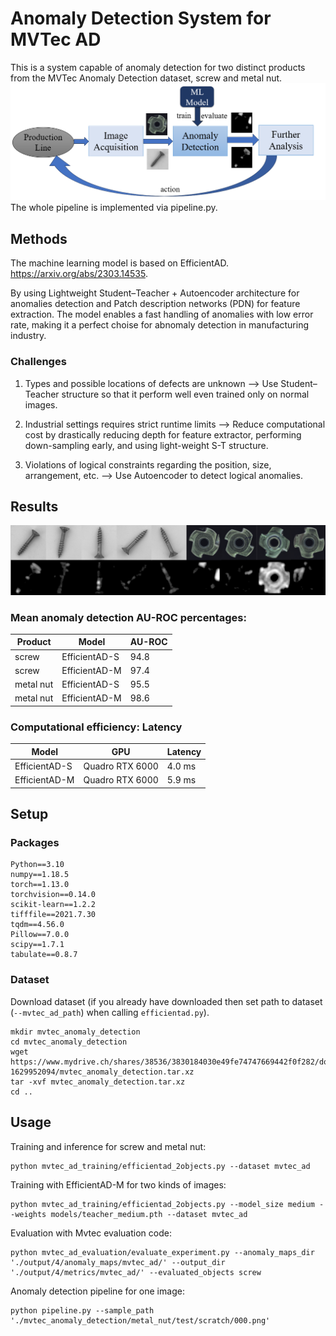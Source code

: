 # Anomaly Detection System for MVTec AD
This is a system capable of anomaly detection for two distinct products from the MVTec Anomaly Detection dataset, screw and metal nut.
![alt text](https://github.com/Takigawashuangshui/AnomalyDetection/blob/main/pipeline_chart.png?raw=true)
The whole pipeline is implemented via pipeline.py.


## Methods 
The machine learning model is based on EfficientAD. https://arxiv.org/abs/2303.14535.

By using Lightweight Student–Teacher + Autoencoder architecture for anomalies detection and Patch description networks (PDN) for feature extraction. The model enables a fast handling of anomalies with low error rate, making it a perfect choise for abnomaly detection in manufacturing industry.

### Challenges
1. Types and possible locations of defects are unknown --> Use Student–Teacher structure so that it perform well even trained only on normal images.

2. Industrial settings requires strict runtime limits --> Reduce computational cost by drastically reducing depth for feature extractor, performing down-sampling early, and using light-weight S-T structure.

3. Violations of logical constraints regarding the position, size, arrangement, etc. --> Use Autoencoder to detect logical anomalies.



## Results

![alt text](https://github.com/Takigawashuangshui/AnomalyDetection/blob/main/example.png?raw=true)

### Mean anomaly detection AU-ROC percentages:

| Product       | Model          | AU-ROC         |
|---------------|----------------|----------------|
| screw         | EfficientAD-S  | 94.8           |
| screw         | EfficientAD-M  | 97.4           |
| metal nut     | EfficientAD-S  | 95.5           |
| metal nut     | EfficientAD-M  | 98.6           |



### Computational efficiency: Latency

| Model         | GPU             | Latency      |
|---------------|-----------------|--------------|
| EfficientAD-S | Quadro RTX 6000 | 4.0 ms       |
| EfficientAD-M | Quadro RTX 6000 | 5.9 ms       |



## Setup

### Packages

```
Python==3.10
numpy==1.18.5
torch==1.13.0
torchvision==0.14.0
scikit-learn==1.2.2
tifffile==2021.7.30
tqdm==4.56.0
Pillow==7.0.0
scipy==1.7.1
tabulate==0.8.7
```

### Dataset

Download dataset (if you already have downloaded then set path to dataset (`--mvtec_ad_path`) when calling `efficientad.py`).

```
mkdir mvtec_anomaly_detection
cd mvtec_anomaly_detection
wget https://www.mydrive.ch/shares/38536/3830184030e49fe74747669442f0f282/download/420938113-1629952094/mvtec_anomaly_detection.tar.xz
tar -xvf mvtec_anomaly_detection.tar.xz
cd ..
```


## Usage

Training and inference for screw and metal nut:

```
python mvtec_ad_training/efficientad_2objects.py --dataset mvtec_ad
```
Training with EfficientAD-M for two kinds of images:

```
python mvtec_ad_training/efficientad_2objects.py --model_size medium --weights models/teacher_medium.pth --dataset mvtec_ad
```

Evaluation with Mvtec evaluation code:

```
python mvtec_ad_evaluation/evaluate_experiment.py --anomaly_maps_dir './output/4/anomaly_maps/mvtec_ad/' --output_dir './output/4/metrics/mvtec_ad/' --evaluated_objects screw
```

Anomaly detection pipeline for one image:

```
python pipeline.py --sample_path './mvtec_anomaly_detection/metal_nut/test/scratch/000.png'
```